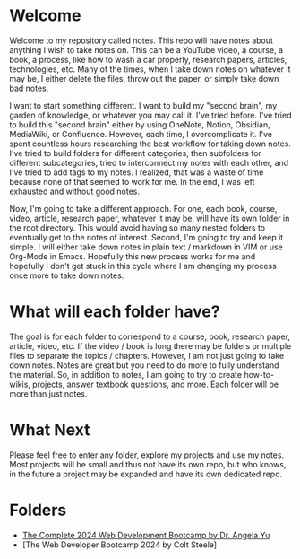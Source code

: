# Welcome
Welcome to my repository called notes. This repo will have notes about anything I wish to take notes on. This can be a YouTube video, a course, a book, a process, like how to wash a car properly, research papers, articles, technologies, etc. Many of the times, when I take down notes on whatever it may be, I either delete the files, throw out the paper, or simply take down bad notes.

I want to start something different. I want to build my "second brain", my garden of knowledge, or whatever you may call it. I've tried before. I've tried to build this "second brain" either by using OneNote, Notion, Obsidian, MediaWiki, or Confluence. However, each time, I overcomplicate it. I've spent countless hours researching the best workflow for taking down notes. I've tried to build folders for different categories, then subfolders for different subcategories, tried to interconnect my notes with each other, and I've tried to add tags to my notes. I realized, that was a waste of time because none of that seemed to work for me. In the end, I was left exhausted and without good notes. 

Now, I'm going to take a different approach. For one, each book, course, video, article, research paper, whatever it may be, will have its own folder in the root directory. This would avoid having so many nested folders to eventually get to the notes of interest. Second, I'm going to try and keep it simple. I will either take down notes in plain text / markdown in VIM or use Org-Mode in Emacs. Hopefully this new process works for me and hopefully I don't get stuck in this cycle where I am changing my process once more to take down notes.

# What will each folder have?
The goal is for each folder to correspond to a course, book, research paper, article, video, etc. If the video / book is long there may be folders or multiple files to separate the topics / chapters. However, I am not just going to take down notes. Notes are great but you need to do more to fully understand the material. So, in addition to notes, I am going to try to create how-to-wikis, projects, answer textbook questions, and more. Each folder will be more than just notes.

# What Next
Please feel free to enter any folder, explore my projects and use my notes. Most projects will be small and thus not have its own repo, but who knows, in the future a project may be expanded and have its own dedicated repo.

# Folders
- [The Complete 2024 Web Development Bootcamp by Dr. Angela Yu](https://github.com/alfredo-mejia/notes/tree/main/The%20Complete%202024%20Web%20Development%20Bootcamp) 
- [The Web Developer Bootcamp 2024 by Colt Steele]